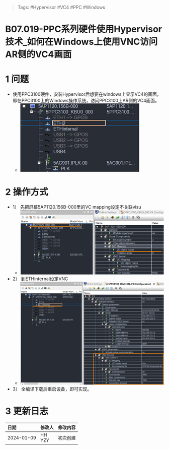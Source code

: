 > Tags: #Hypervisor #VC4 #PPC #Windows

# B07.019-PPC系列硬件使用Hypervisor技术_如何在Windows上使用VNC访问AR侧的VC4画面

# 1 问题

- 使用PPC3100硬件，安装Hypervisor后想要在windows上显示VC4的画面，即在PPC3100上的Windows操作系统，访问PPC3100上AR侧的VC4画面。
    - ![](FILES/019PPC系列硬件使用Hypervisor技术_如何在Windows上使用VNC访问AR侧的VC4画面/image-20240109225821324.png)

# 2 操作方式

- 1） 先把屏幕5AP1120.156B-000里的VC mapping设定不关联visu
    - ![](FILES/019PPC系列硬件使用Hypervisor技术_如何在Windows上使用VNC访问AR侧的VC4画面/image-20240109230238689.png)
- 2） 到ETHinternal设定VNC
    - ![](FILES/019PPC系列硬件使用Hypervisor技术_如何在Windows上使用VNC访问AR侧的VC4画面/image-20240109230025809.png)
- 3） 全编译下载后重启设备，即可实现。

# 3 更新日志

| 日期         | 修改人       | 修改内容 |
| :--------- | :-------- | :--- |
| 2024-01-09 | HH<br>YZY | 初次创建 |
